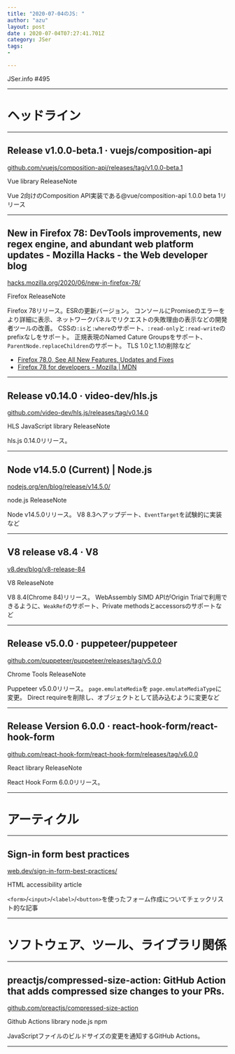 ```yaml
---
title: "2020-07-04のJS: "
author: "azu"
layout: post
date : 2020-07-04T07:27:41.701Z
category: JSer
tags:
-

---
```


JSer.info #495

----

<h1 class="site-genre">ヘッドライン</h1>

----

## Release v1.0.0-beta.1 · vuejs/composition-api
[github.com/vuejs/composition-api/releases/tag/v1.0.0-beta.1](https://github.com/vuejs/composition-api/releases/tag/v1.0.0-beta.1 "Release v1.0.0-beta.1 · vuejs/composition-api")
<p class="jser-tags jser-tag-icon"><span class="jser-tag">Vue</span> <span class="jser-tag">library</span> <span class="jser-tag">ReleaseNote</span></p>

Vue 2向けのComposition API実装である@vue/composition-api 1.0.0 beta  1リリース


----

## New in Firefox 78: DevTools improvements, new regex engine, and abundant web platform updates - Mozilla Hacks - the Web developer blog
[hacks.mozilla.org/2020/06/new-in-firefox-78/](https://hacks.mozilla.org/2020/06/new-in-firefox-78/ "New in Firefox 78: DevTools improvements, new regex engine, and abundant web platform updates - Mozilla Hacks - the Web developer blog")
<p class="jser-tags jser-tag-icon"><span class="jser-tag">Firefox</span> <span class="jser-tag">ReleaseNote</span></p>

Firefox 78リリース。ESRの更新バージョン。
コンソールにPromiseのエラーをより詳細に表示、ネットワークパネルでリクエストの失敗理由の表示などの開発者ツールの改善。
CSSの`:is`と`:where`のサポート、`:read-only`と`:read-write`のprefixなしをサポート。
正規表現のNamed Cature Groupsをサポート、`ParentNode.replaceChildren`のサポート。
TLS 1.0と1.1の削除など

- [Firefox 78.0, See All New Features, Updates and Fixes](https://www.mozilla.org/en-US/firefox/78.0/releasenotes/ "Firefox 78.0, See All New Features, Updates and Fixes")
- [Firefox 78 for developers - Mozilla | MDN](https://developer.mozilla.org/docs/Mozilla/Firefox/Releases/78 "Firefox 78 for developers - Mozilla | MDN")

----

## Release v0.14.0 · video-dev/hls.js
[github.com/video-dev/hls.js/releases/tag/v0.14.0](https://github.com/video-dev/hls.js/releases/tag/v0.14.0 "Release v0.14.0 · video-dev/hls.js")
<p class="jser-tags jser-tag-icon"><span class="jser-tag">HLS</span> <span class="jser-tag">JavaScript</span> <span class="jser-tag">library</span> <span class="jser-tag">ReleaseNote</span></p>

hls.js 0.14.0リリース。


----

## Node v14.5.0 (Current) | Node.js
[nodejs.org/en/blog/release/v14.5.0/](https://nodejs.org/en/blog/release/v14.5.0/ "Node v14.5.0 (Current) | Node.js")
<p class="jser-tags jser-tag-icon"><span class="jser-tag">node.js</span> <span class="jser-tag">ReleaseNote</span></p>

Node v14.5.0リリース。
V8 8.3へアップデート、`EventTarget`を試験的に実装など


----

## V8 release v8.4 · V8
[v8.dev/blog/v8-release-84](https://v8.dev/blog/v8-release-84 "V8 release v8.4 · V8")
<p class="jser-tags jser-tag-icon"><span class="jser-tag">V8</span> <span class="jser-tag">ReleaseNote</span></p>

V8 8.4(Chrome 84)リリース。
WebAssembly SIMD APIがOrigin Trialで利用できるように、`WeakRef`のサポート、Private methodsとaccessorsのサポートなど


----

## Release v5.0.0 · puppeteer/puppeteer
[github.com/puppeteer/puppeteer/releases/tag/v5.0.0](https://github.com/puppeteer/puppeteer/releases/tag/v5.0.0 "Release v5.0.0 · puppeteer/puppeteer")
<p class="jser-tags jser-tag-icon"><span class="jser-tag">Chrome</span> <span class="jser-tag">Tools</span> <span class="jser-tag">ReleaseNote</span></p>

Puppeteer v5.0.0リリース。
`page.emulateMedia`を `page.emulateMediaType`に変更。
Direct requireを削除し、オブジェクトとして読み込むように変更など


----

## Release Version 6.0.0 · react-hook-form/react-hook-form
[github.com/react-hook-form/react-hook-form/releases/tag/v6.0.0](https://github.com/react-hook-form/react-hook-form/releases/tag/v6.0.0 "Release Version 6.0.0 · react-hook-form/react-hook-form")
<p class="jser-tags jser-tag-icon"><span class="jser-tag">React</span> <span class="jser-tag">library</span> <span class="jser-tag">ReleaseNote</span></p>

React Hook Form 6.0.0リリース。


----
<h1 class="site-genre">アーティクル</h1>

----

## Sign-in form best practices
[web.dev/sign-in-form-best-practices/](https://web.dev/sign-in-form-best-practices/ "Sign-in form best practices")
<p class="jser-tags jser-tag-icon"><span class="jser-tag">HTML</span> <span class="jser-tag">accessibility</span> <span class="jser-tag">article</span></p>

`<form>`/`<input>`/`<label>`/`<button>`を使ったフォーム作成についてチェックリスト的な記事


----
<h1 class="site-genre">ソフトウェア、ツール、ライブラリ関係</h1>

----

## preactjs/compressed-size-action: GitHub Action that adds compressed size changes to your PRs.
[github.com/preactjs/compressed-size-action](https://github.com/preactjs/compressed-size-action "preactjs/compressed-size-action: GitHub Action that adds compressed size changes to your PRs.")
<p class="jser-tags jser-tag-icon"><span class="jser-tag">Github</span> <span class="jser-tag">Actions</span> <span class="jser-tag">library</span> <span class="jser-tag">node.js</span> <span class="jser-tag">npm</span></p>

JavaScriptファイルのビルドサイズの変更を通知するGitHub Actions。


----
